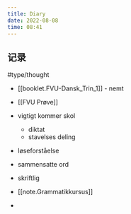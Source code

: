 ```yaml
---
title: Diary
date: 2022-08-08
time: 08:41
---
```


## 记录
#type/thought 

- [[booklet.FVU-Dansk_Trin_1]]  - nemt
- [[FVU Prøve]] 
- vigtigt kommer skol 
	- diktat
	- stavelses deling
- løseforståelse  
- sammensatte ord
- skriftlig  

- [[note.Grammatikkursus]]  
- 
